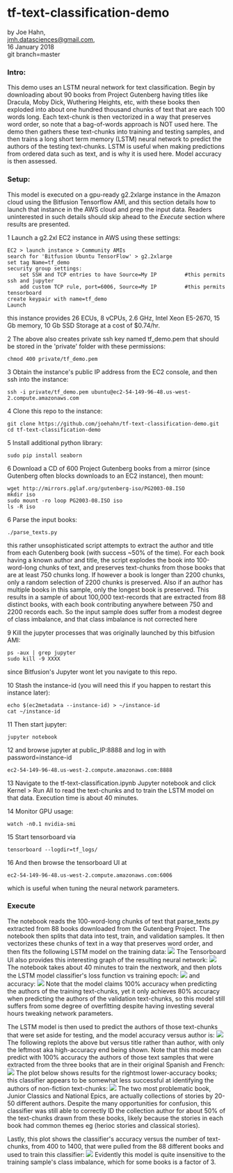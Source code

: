 # tf-text-classification-demo

by Joe Hahn,<br />
jmh.datasciences@gmail.com,<br />
16 January 2018<br />
git branch=master


### Intro:

This demo uses an LSTM neural network for text classification. Begin by downloading about
90 books from Project Gutenberg having titles like Dracula, Moby Dick, Wuthering Heights,
etc, with these books then exploded into about one hundred thousand chunks of text
that are each 100 words long. Each text-chunk is then vectorized in a way that preserves
word order, so note that a bag-of-words approach is NOT used here.
The demo then gathers these text-chunks into training and
testing samples, and then trains a long short term memory (LSTM) neural
network to predict the authors of the testing text-chunks. LSTM is useful
when making predictions from ordered data such as text, and is why it is used here.
Model accuracy is then assessed.

### Setup:

This model is executed on a gpu-ready g2.2xlarge instance in the Amazon cloud using the Bitfusion
Tensorflow AMI, and this section details how to launch that instance in the AWS cloud and
prep the input data. Readers uninterested in such details should skip
ahead to the _Execute_ section where results are presented.

1 Launch a g2.2xl EC2 instance in AWS using these settings:

    EC2 > launch instance > Community AMIs
    search for 'Bitfusion Ubuntu TensorFlow' > g2.2xlarge
    set tag Name=tf_demo
    security group settings:
        set SSH and TCP entries to have Source=My IP         #this permits ssh and jupyter
        add custom TCP rule, port=6006, Source=My IP         #this permits tensorboard
    create keypair with name=tf_demo
    Launch

this instance provides 26 ECUs, 8 vCPUs, 2.6 GHz, Intel Xeon E5-2670, 15 Gb memory, 
10 Gb SSD Storage at a cost of $0.74/hr.

2 The above also creates private ssh key named tf_demo.pem that should be stored in the 'private'
folder with these permissions:

    chmod 400 private/tf_demo.pem

3 Obtain the instance's public IP address from the EC2 console, and then ssh into the instance:

    ssh -i private/tf_demo.pem ubuntu@ec2-54-149-96-48.us-west-2.compute.amazonaws.com

4 Clone this repo to the instance:

    git clone https://github.com/joehahn/tf-text-classification-demo.git
    cd tf-text-classification-demo

5 Install additional python library:

    sudo pip install seaborn

6 Download a CD of 600 Project Gutenberg books from a mirror (since Gutenberg
often blocks downloads to an EC2 instance), then mount:

    wget http://mirrors.pglaf.org/gutenberg-iso/PG2003-08.ISO
    mkdir iso
    sudo mount -ro loop PG2003-08.ISO iso
    ls -R iso

6 Parse the input books:

    ./parse_texts.py

this rather unsophisticated script attempts to extract the author and title from each
Gutenberg book (with success ~50% of the time). For each book having a known author and
title, the script explodes the book into 100-word-long chunks of text, and preserves
text-chunks from those books that are at least 750 chunks long. If however a book is longer
than 2200 chunks, only a random selection of 2200 chunks is preserved. Also if an author
has multiple books in this sample, only the longest book is preserved. This results in a
sample of about 100,000 text-records that are extracted from 88 distinct books, with
each book contributing anywhere between 750 and 2200 records each. So the input sample
does suffer from a modest degree of class imbalance, and that class imbalance is not
corrected here

9 Kill the jupyter processes that was originally launched by this bitfusion AMI:

    ps -aux | grep jupyter
    sudo kill -9 XXXX

since Bitfusion's Jupyter wont let you navigate to this repo.

10 Stash the instance-id (you will need this if you happen to restart this
instance later):

    echo $(ec2metadata --instance-id) > ~/instance-id
    cat ~/instance-id

11 Then start jupyter:

    jupyter notebook

12 and browse jupyter at public_IP:8888 and log in with password=instance-id

    ec2-54-149-96-48.us-west-2.compute.amazonaws.com:8888


13 Navigate to the tf-text-classification.ipynb Jupyter notebook and click Kernel > Run All to
read the text-chunks and to train the LSTM model on that data. Execution time
is about 40 minutes.

14 Monitor GPU usage:

    watch -n0.1 nvidia-smi

15 Start tensorboard via

    tensorboard --logdir=tf_logs/

16 And then browse the tensorboard UI at

    ec2-54-149-96-48.us-west-2.compute.amazonaws.com:6006

which is useful when tuning the neural network parameters.


### Execute

The notebook reads the 100-word-long chunks of text that parse_texts.py extracted
from 88 books downloaded from the Gutenberg Project. The notebook then splits
that data into test, train, and validation samples. It then vectorizes these chunks of
text in a way that preserves word order, and then fits the following
LSTM model on the training data:
![](figs/model.png)
The Tensorboard UI also provides this interesting graph of the resulting neural network:
![](figs/tensorboard.png)
The notebook takes about 40 minutes to train the nextwork, and then plots the LSTM model classifier's
loss function vs training epoch:
![](figs/loss.png)
and accuracy:
![](figs/accuracy.png)
Note that the model claims 100% accuracy when predicting the authors of the
training text-chunks, yet it only achieves 80% accuracy when predicting the authors
of the validation text-chunks, so this model still suffers from some degree of
overfitting despite having investing several hours tweaking network parameters.

The LSTM model is then used to predict the authors of those text-chunks that were
set aside for testing, and the model accuracy versus author is:
![](figs/accuracy_vs_author.png)
The following replots the above but versus title rather than author, with only
the leftmost aka high-accuracy end being shown.
Note that this model can predict with 100% accuracy the authors of those text samples 
that were extracted from the three books that are in their original Spanish and French:
![](figs/accuracy_vs_title-high.png)
The plot below shows results for the rightmost lower-accuracy books; this classifier
appears to be somewhat less successful at identifying the authors of non-fiction text-chunks:
![](figs/accuracy_vs_title-low.png)
The two most problematic book, Junior Classics and National Epics, are
actually collections of stories by 20-50 different authors. Despite the many
opportunities for confusion, this classifier
was still able to correctly ID the collection author for about 50% of the
text-chunks drawn from these books, likely because the stories
in each book had common themes eg (herioc stories and classical stories).

Lastly, this plot shows the classifier's accuracy versus the number of text-chunks, from 400
to 1400, that were pulled from the 88 different books and used to train this classifier:
![](figs/accuracy_vs_Nchunks.png)
Evidently this model is quite insensitive to the training sample's class imbalance, which for
some books is a factor of 3.
